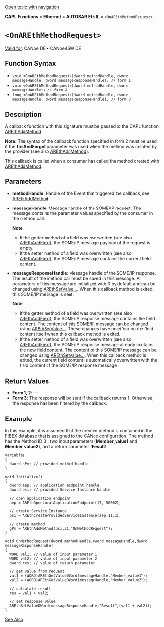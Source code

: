 [Open topic with navigation](../../../../../../CANoeDEFamily.htm#Topics/CAPLFunctions/IP/AUTOSARethIL/Functions/CAPLfunctionOnAREthMethodRequest.md)

**CAPL Functions** » **Ethernet** » **AUTOSAR Eth IL** » `<OnAREthMethodRequest>`

# `<OnAREthMethodRequest>`

[Valid for](../../../../Shared/FeatureAvailability.md): CANoe DE • CANoe4SW DE

## Function Syntax

- `void <OnAREthMethodRequest>(dword methodHandle, dword messageHandle, dword messageResponseHandle); // form 1`
- `void <OnAREthMethodRequest>(dword methodHandle, dword messageHandle); // form 2`
- `long <OnAREthMethodRequest>(dword methodHandle, dword messageHandle, dword messageResponseHandle); // form 3`

## Description

A callback function with this signature must be passed to the CAPL function [AREthAddMethod](CAPLfunctionAREthAddMethod.md).

**Note:** The syntax of the callback function specified in form 2 must be used if the **fireAndForget** parameter was used when the method was created by the provider (see also [AREthAddMethod](CAPLfunctionAREthAddMethod.md)).

This callback is called when a consumer has called the method created with [AREthAddMethod](CAPLfunctionAREthAddMethod.md).

## Parameters

- **methodHandle**: Handle of the Event that triggered the callback, see [AREthAddMethod](CAPLfunctionAREthAddMethod.md).
- **messageHandle**: Message handle of the SOME/IP request. The message contains the parameter values specified by the consumer in the method call.

  **Note:**
  - If the getter method of a field was overwritten (see also [AREthAddField](CAPLfunctionAREthAddField.md)), the SOME/IP message payload of the request is empty.
  - If the setter method of a field was overwritten (see also [AREthAddField](CAPLfunctionAREthAddField.md)), the SOME/IP message contains the current field content.

- **messageResponseHandle**: Message handle of the SOME/IP response. The result of the method call must be saved in this message. All parameters of this message are initialized with 0 by default and can be changed using [AREthSetValue...](CAPLfunctionAREthSetValue.md). When this callback method is exited, this SOME/IP message is sent.

  **Note:**
  - If the getter method of a field was overwritten (see also [AREthAddField](CAPLfunctionAREthAddField.md)), the SOME/IP response message contains the field content. The content of this SOME/IP message can be changed using [AREthSetValue...](CAPLfunctionAREthSetValue.md). These changes have no effect on the field content itself when this callback method is exited.
  - If the setter method of a field was overwritten (see also [AREthAddField](CAPLfunctionAREthAddField.md)), the SOME/IP response message already contains the new field content. The content of this SOME/IP message can be changed using [AREthSetValue...](CAPLfunctionAREthSetValue.md). When this callback method is exited, the current field content is automatically overwritten with the field content of the SOME/IP response message.

## Return Values

- **Form 1, 2**: —
- **Form 3**: The response will be sent if the callback returns 1. Otherwise, the response has been filtered by the callback.

## Example

In this example, it is assumed that the created method is contained in the FIBEX database that is assigned to the CANoe configuration. The method has the Method ID 31, two input parameters (**Member_value1** and **Member_value2**), and a return parameter (**Result**).

```plaintext
variables
{
  dword gPm; // provided method handle
}

void Initialize()
{
  dword aep; // application endpoint handle
  dword psi; // provided Service Instance handle

  // open application endpoint
  aep = AREthOpenLocalApplicationEndpoint(17, 50002);

  // create Service Instance
  psi = AREthCreateProvidedServiceInstance(aep,11,1);

  // create method
  gPm = AREthAddMethod(psi,31,"OnMethodRequest");
}

void OnMethodRequest(dword methodHandle,dword messageHandle,dword messageResponseHandle)
{
  WORD val1; // value of input parameter 1
  WORD val2; // value of input parameter 2
  dword res; // value of return parameter

  // get value from request
  val1 = (WORD)AREthGetValueDWord(messageHandle,"Member_value1");
  val2 = (WORD)AREthGetValueDWord(messageHandle,"Member_value2");

  // calculate result
  res = val1 + val2;

  // set response value
  AREthSetValueDWord(messageResponseHandle,"Result",(val1 + val2));
}
```

[See Also](javascript:void(0);)